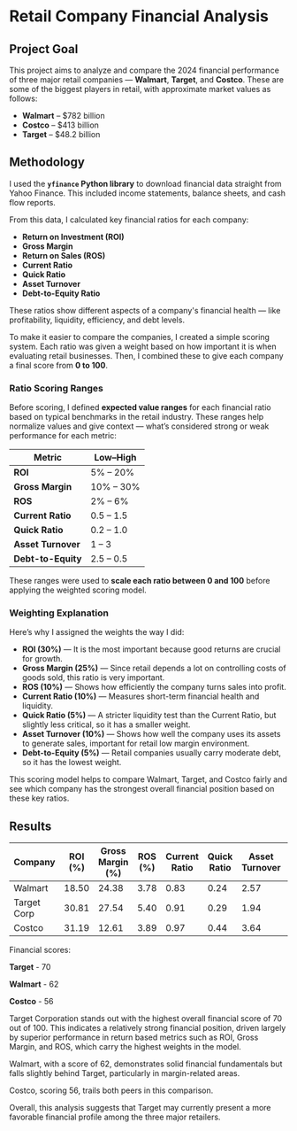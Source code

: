 # Retail Company Financial Analysis

## Project Goal

This project aims to analyze and compare the 2024 financial performance of three major retail companies — **Walmart**, **Target**, and **Costco**. These are some of the biggest players in retail, with approximate market values as follows:

- **Walmart** – $782 billion  
- **Costco** – $413 billion  
- **Target** – $48.2 billion

## Methodology

I used the **`yfinance` Python library** to download financial data straight from Yahoo Finance. This included income statements, balance sheets, and cash flow reports.

From this data, I calculated key financial ratios for each company:

- **Return on Investment (ROI)**
- **Gross Margin**
- **Return on Sales (ROS)**
- **Current Ratio**
- **Quick Ratio**
- **Asset Turnover**
- **Debt-to-Equity Ratio**

These ratios show different aspects of a company's financial health — like profitability, liquidity, efficiency, and debt levels.

To make it easier to compare the companies, I created a simple scoring system. Each ratio was given a weight based on how important it is when evaluating retail businesses. Then, I combined these to give each company a final score from **0 to 100**.

### Ratio Scoring Ranges

Before scoring, I defined **expected value ranges** for each financial ratio based on typical benchmarks in the retail industry. These ranges help normalize values and give context — what’s considered strong or weak performance for each metric:

| Metric            | Low–High                  |                                                              
|-------------------|---------------------------|
| **ROI**           | 5% – 20%                  | 
| **Gross Margin**  | 10% – 30%                 |
| **ROS**           | 2% – 6%                   |
| **Current Ratio** | 0.5 – 1.5                 | 
| **Quick Ratio**   | 0.2 – 1.0                 | 
| **Asset Turnover**| 1 – 3                     |
| **Debt-to-Equity**| 2.5 – 0.5                 | 

These ranges were used to **scale each ratio between 0 and 100** before applying the weighted scoring model.

### Weighting Explanation

Here’s why I assigned the weights the way I did:

- **ROI (30%)** — It is the most important because good returns are crucial for growth.
- **Gross Margin (25%)** — Since retail depends a lot on controlling costs of goods sold, this ratio is very important.
- **ROS (10%)** — Shows how efficiently the company turns sales into profit.
- **Current Ratio (10%)** — Measures short-term financial health and liquidity.
- **Quick Ratio (5%)** — A stricter liquidity test than the Current Ratio, but slightly less critical, so it has a smaller weight.
- **Asset Turnover (10%)** — Shows how well the company uses its assets to generate sales, important for retail low margin environment.
- **Debt-to-Equity (5%)** — Retail companies usually carry moderate debt, so it has the lowest weight.

This scoring model helps to compare Walmart, Target, and Costco fairly and see which company has the strongest overall financial position based on these key ratios.

## Results

| Company         | ROI (%) | Gross Margin (%) | ROS (%) | Current Ratio  | Quick Ratio  | Asset Turnover | Debt-to-Equity |
|---------------  |---------|------------------|---------|----------------|--------------|----------------|----------------|
| Walmart       | 18.50   | 24.38            | 3.78    | 0.83           | 0.24         | 2.57           | 1.93           |
| Target Corp    | 30.81   | 27.54            | 5.40    | 0.91           | 0.29         | 1.94           | 3.12           |
| Costco        | 31.19   | 12.61            | 3.89    | 0.97           | 0.44         | 3.64           | 1.96           |


Financial scores:

**Target** - 70

**Walmart** - 62

**Costco** - 56

Target Corporation stands out with the highest overall financial score of 70 out of 100. This indicates a relatively strong financial position, driven largely by superior performance in return based metrics such as ROI, Gross Margin, and ROS, which carry the highest weights in the model.

Walmart, with a score of 62, demonstrates solid financial fundamentals but falls slightly behind Target, particularly in margin-related areas. 

Costco, scoring 56, trails both peers in this comparison.

Overall, this analysis suggests that Target may currently present a more favorable financial profile among the three major retailers.

